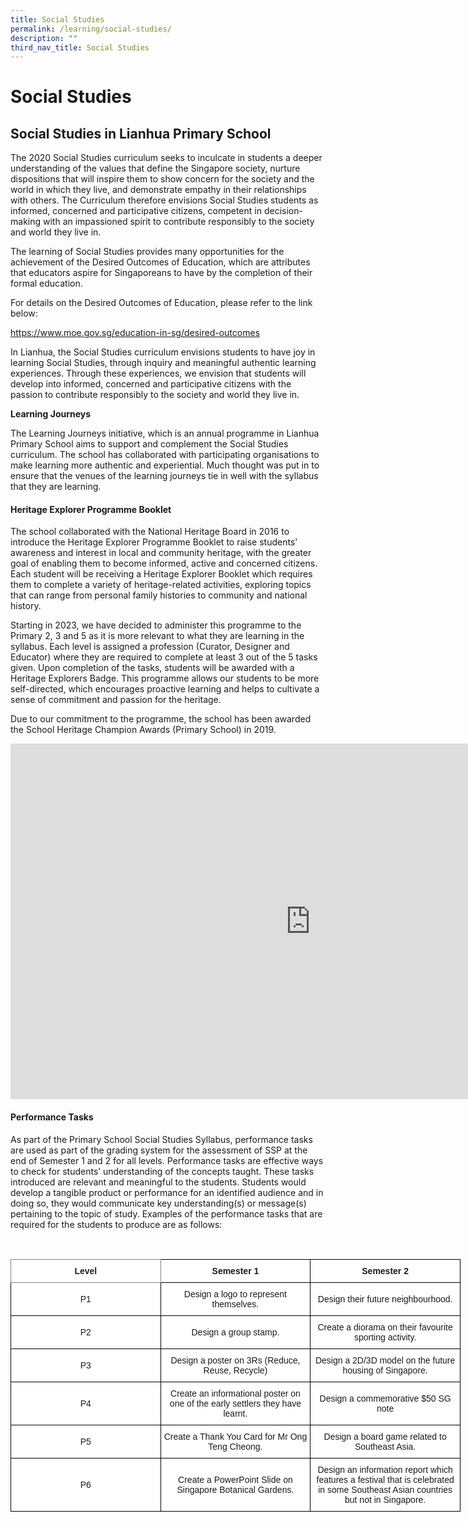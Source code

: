 ```yaml
---
title: Social Studies
permalink: /learning/social-studies/
description: ""
third_nav_title: Social Studies
---
```

# **Social Studies**

## **Social Studies in Lianhua Primary School**

The 2020 Social Studies curriculum seeks to inculcate in students a deeper understanding of the values that define the Singapore society, nurture dispositions that will inspire them to show concern for the society and the world in which they live, and demonstrate empathy in their relationships with others. The Curriculum therefore envisions Social Studies students as informed, concerned and participative citizens, competent in decision-making with an impassioned spirit to contribute responsibly to the society and world they live in.

The learning of Social Studies provides many opportunities for the achievement of the Desired Outcomes of Education, which are attributes that educators aspire for Singaporeans to have by the completion of their formal education.

For details on the Desired Outcomes of Education, please refer to the link below:

https://www.moe.gov.sg/education-in-sg/desired-outcomes

In Lianhua, the Social Studies curriculum envisions students to have joy in learning Social Studies, through inquiry and meaningful authentic learning experiences. Through these experiences, we envision that students will develop into informed, concerned and participative citizens with the passion to contribute responsibly to the society and world they live in.

<b> **Learning Journeys** </b>

The Learning Journeys initiative, which is an annual programme in Lianhua Primary School aims to support and complement the Social Studies curriculum. The school has collaborated with participating organisations to make learning more authentic and experiential. Much thought was put in to ensure that the venues of the learning journeys tie in well with the syllabus that they are learning.

#### **Heritage Explorer Programme Booklet**

The school collaborated with the National Heritage Board in 2016 to introduce the Heritage Explorer Programme Booklet to raise students’ awareness and interest in local and community heritage, with the greater goal of enabling them to become informed, active and concerned citizens. Each student will be receiving a Heritage Explorer Booklet which requires them to complete a variety of heritage-related activities, exploring topics that can range from personal family histories to community and national history.

Starting in 2023, we have decided to administer this programme to the Primary 2, 3 and 5 as it is more relevant to what they are learning in the syllabus. Each level is assigned a profession (Curator, Designer and Educator) where they are required to complete at least 3 out of the 5 tasks given. Upon completion of the tasks, students will be awarded with a Heritage Explorers Badge. This programme allows our students to be more self-directed, which encourages proactive learning and helps to cultivate a sense of commitment and passion for the heritage.

Due to our commitment to the programme, the school has been awarded the School Heritage Champion Awards (Primary School) in 2019.

<iframe allowfullscreen="true" height="569" width="960" frameborder="0" src="https://docs.google.com/presentation/d/e/2PACX-1vR-3aidMt79OW52aMuIWNU7pwwkQ1rcuOiIzZrmhqSQ0X930d_KJ9ooWFbGHTs7W7OudzQPqkxXxQLP/embed?start=true&amp;loop=true&amp;delayms=10000"></iframe>

#### **Performance Tasks**

As part of the Primary School Social Studies Syllabus, performance tasks are used as part of the grading system for the assessment of SSP at the end of Semester 1 and 2 for all levels. Performance tasks are effective ways to check for students’ understanding of the concepts taught. These tasks introduced are relevant and meaningful to the students. Students would develop a tangible product or performance for an identified audience and in doing so, they would communicate key understanding(s) or message(s) pertaining to the topic of study. Examples of the performance tasks that are required for the students to produce are as follows:

<br>

<style type="text/css">
.tg  {border-collapse:collapse;border-spacing:0;}
.tg td{border-color:black;border-style:solid;border-width:1px;font-family:Arial, sans-serif;font-size:14px;
  overflow:hidden;padding:10px 5px;word-break:normal;}
.tg th{border-color:black;border-style:solid;border-width:1px;font-family:Arial, sans-serif;font-size:14px;
  font-weight:normal;overflow:hidden;padding:10px 5px;word-break:normal;}
.tg .tg-vxga{background-color:#ffffff;text-align:center;vertical-align:middle}
.tg .tg-haiz{background-color:#ffffff;font-weight:bold;text-align:center;vertical-align:middle}
.tg .tg-m1o8{background-color:#ffffff;border-color:inherit;color:#222;font-weight:bold;text-align:center;vertical-align:middle}
</style>
<table class="tg" style="undefined;table-layout: fixed; width: 720px">
<colgroup>
<col style="width: 240px">
<col style="width: 240px">
<col style="width: 240px">
</colgroup>
<thead>
  <tr>
    <th class="tg-m1o8">Level</th>
    <th class="tg-haiz">Semester 1</th>
    <th class="tg-haiz">Semester 2</th>
  </tr>
</thead>
<tbody>
  <tr>
    <td class="tg-vxga">P1</td>
    <td class="tg-vxga">Design a logo to represent themselves.</td>
    <td class="tg-vxga">Design their future neighbourhood.</td>
  </tr>
  <tr>
    <td class="tg-vxga">P2</td>
    <td class="tg-vxga">Design a group stamp.</td>
    <td class="tg-vxga">Create a diorama on their favourite sporting activity.</td>
  </tr>
  <tr>
    <td class="tg-vxga">P3</td>
    <td class="tg-vxga">Design a poster on 3Rs (Reduce, Reuse, Recycle)</td>
    <td class="tg-vxga">Design a 2D/3D model on the future housing of Singapore.</td>
  </tr>
  <tr>
    <td class="tg-vxga">P4</td>
    <td class="tg-vxga">Create an informational poster on one of the early settlers they have learnt.</td>
    <td class="tg-vxga">Design a commemorative $50 SG note</td>
  </tr>
  <tr>
    <td class="tg-vxga">P5</td>
    <td class="tg-vxga">Create a Thank You Card for Mr Ong Teng Cheong.</td>
    <td class="tg-vxga">Design a board game related to Southeast Asia.</td>
  </tr>
  <tr>
    <td class="tg-vxga">P6</td>
    <td class="tg-vxga">Create a PowerPoint Slide on Singapore Botanical Gardens.</td>
    <td class="tg-vxga">Design an information report which features a festival that is celebrated in some Southeast Asian countries but not in Singapore.</td>
  </tr>
</tbody>
</table>